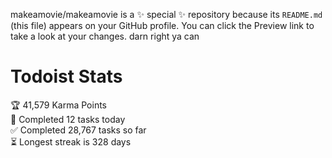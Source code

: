 makeamovie/makeamovie is a ✨ special ✨ repository because its `README.md` (this file) appears on your GitHub profile.
You can click the Preview link to take a look at your changes. darn right ya can

# Todoist Stats

<!-- TODO-IST:START -->
🏆  41,579 Karma Points           
🌸  Completed 12 tasks today           
✅  Completed 28,767 tasks so far           
⏳  Longest streak is 328 days
<!-- TODO-IST:END -->